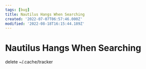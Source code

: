 ```yaml
---
tags: [bug]
title: Nautilus Hangs When Searching
created: '2022-07-07T06:57:46.000Z'
modified: '2022-08-18T16:15:44.189Z'
---
```


# Nautilus Hangs When Searching

delete ~/.cache/tracker
